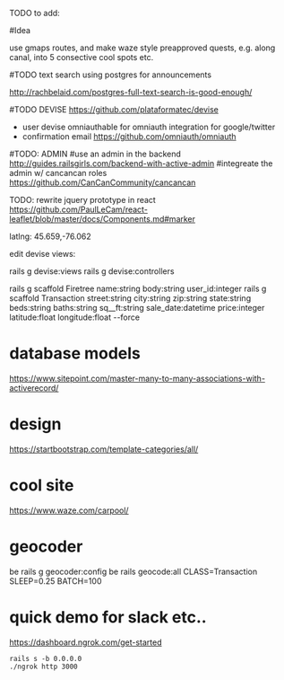 TODO to add:

#Idea

use gmaps routes, and make waze style 
preapproved quests, 
e.g. along canal, into 
5 consective cool spots
etc.

#TODO 
text search using postgres
for announcements

http://rachbelaid.com/postgres-full-text-search-is-good-enough/

#TODO DEVISE
https://github.com/plataformatec/devise
- user devise omniauthable for omniauth integration for google/twitter
- confirmation email
https://github.com/omniauth/omniauth

#TODO: ADMIN
#use an admin in the backend
http://guides.railsgirls.com/backend-with-active-admin
#integreate the admin w/ cancancan roles
https://github.com/CanCanCommunity/cancancan

TODO: rewrite jquery prototype in react
https://github.com/PaulLeCam/react-leaflet/blob/master/docs/Components.md#marker

latlng:
45.659,-76.062



edit devise views:

rails g devise:views
rails g devise:controllers

rails g scaffold Firetree name:string body:string user_id:integer
rails g scaffold Transaction street:string city:string zip:string state:string beds:string baths:string sq__ft:string sale_date:datetime price:integer latitude:float longitude:float --force

# database models
https://www.sitepoint.com/master-many-to-many-associations-with-activerecord/

# design
https://startbootstrap.com/template-categories/all/

# cool site
https://www.waze.com/carpool/

# geocoder
be rails g geocoder:config
be rails geocode:all CLASS=Transaction SLEEP=0.25 BATCH=100



# quick demo for slack etc..
https://dashboard.ngrok.com/get-started

```
rails s -b 0.0.0.0
./ngrok http 3000
```
